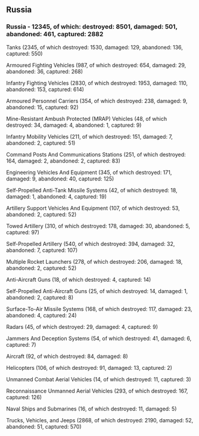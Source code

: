 
 
 ## Russia
 
 ### Russia - 12345, of which: destroyed: 8501, damaged: 501, abandoned: 461, captured: 2882

 

 

 Tanks (2345, of which destroyed: 1530, damaged: 129, abandoned: 136, captured: 550)

 Armoured Fighting Vehicles (987, of which destroyed: 654, damaged: 29, abandoned: 36, captured: 268)

 Infantry Fighting Vehicles (2830, of which destroyed: 1953, damaged: 110, abandoned: 153, captured: 614)

 Armoured Personnel Carriers (354, of which destroyed: 238, damaged: 9, abandoned: 15, captured: 92)

 Mine-Resistant Ambush Protected (MRAP) Vehicles (48, of which destroyed: 34, damaged: 4, abandoned: 1, captured: 9)

 Infantry Mobility Vehicles (211, of which destroyed: 151, damaged: 7, abandoned: 2, captured: 51)

 Command Posts And Communications Stations (251, of which destroyed: 164, damaged: 2, abandoned: 2, captured: 83)

 Engineering Vehicles And Equipment (345, of which destroyed: 171, damaged: 9, abandoned: 40, captured: 125)

 Self-Propelled Anti-Tank Missile Systems (42, of which destroyed: 18, damaged: 1, abandoned: 4, captured: 19)

 Artillery Support Vehicles And Equipment (107, of which destroyed: 53, abandoned: 2, captured: 52)

 Towed Artillery (310, of which destroyed: 178, damaged: 30, abandoned: 5, captured: 97)

 Self-Propelled Artillery (540, of which destroyed: 394, damaged: 32, abandoned: 7, captured: 107)

 Multiple Rocket Launchers (278, of which destroyed: 206, damaged: 18, abandoned: 2, captured: 52)

 Anti-Aircraft Guns (18, of which destroyed: 4, captured: 14)

 Self-Propelled Anti-Aircraft Guns (25, of which destroyed: 14, damaged: 1, abandoned: 2, captured: 8)

 Surface-To-Air Missile Systems (168, of which destroyed: 117, damaged: 23, abandoned: 4, captured: 24)

 Radars (45, of which destroyed: 29, damaged: 4, captured: 9)

 Jammers And Deception Systems (54, of which destroyed: 41, damaged: 6, captured: 7)

 Aircraft (92, of which destroyed: 84, damaged: 8)

 Helicopters (106, of which destroyed: 91, damaged: 13, captured: 2)

 Unmanned Combat Aerial Vehicles (14, of which destroyed: 11, captured: 3)

 Reconnaissance Unmanned Aerial Vehicles (293, of which destroyed: 167, captured: 126)

 Naval Ships and Submarines (16, of which destroyed: 11, damaged: 5)

 Trucks, Vehicles, and Jeeps (2868, of which destroyed: 2190, damaged: 52, abandoned: 51, captured: 570)


